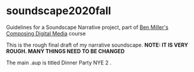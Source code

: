 # soundscape2020fall
Guidelines for a Soundscape Narrative project, part of [Ben Miller's Composing Digital Media](https://benmiller314.github.io/cdm2020fall) course

This is the rough final draft of my narrative soundscape. 
**NOTE: IT IS VERY ROUGH. MANY THINGS NEED TO BE CHANGED**

The main .aup is titled Dinner Party NYE 2 .
